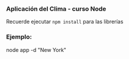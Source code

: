 ### Aplicación del Clima - curso Node

Recuerde ejecutar ```npm install``` para las librerías


### Ejemplo: 
node app -d "New York"